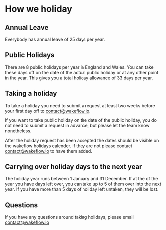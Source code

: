 # How we holiday

## Annual Leave
Everybody has annual leave of 25 days per year.

## Public Holidays
There are 8 public holidays per year in England and Wales. You can take these days off on the date of the actual public holiday or at any other point in the year. This gives you a total holiday allowance of 33 days per year. 

## Taking a holiday
To take a holiday you need to submit a request at least two weeks before your first day off to contact@wakeflow.io. 

If you want to take public holiday on the date of the public holiday, you do not need to submit a request in advance, but please let the team know nonetheless.

After the holiday request has been accepted the dates should be visible on the wakeflow holidays calender. If they are not please contact contact@wakeflow.io to have them added.

## Carrying over holiday days to the next year
The holiday year runs between 1 January and 31 December. If at the of the year you have days left over, you can take up to 5 of them over into the next year. If you have more than 5 days of holiday left untaken, they will be lost. 

## Questions
If you have any questions around taking holidays, please email contact@wakeflow.io
